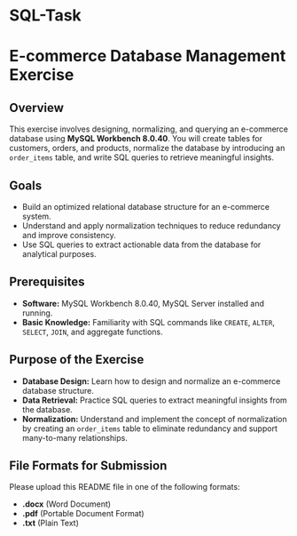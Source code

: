 # SQL-Task

<h1>E-commerce Database Management Exercise</h1>

  <h2>Overview</h2>
    <p>
        This exercise involves designing, normalizing, and querying an e-commerce database using <strong>MySQL Workbench 8.0.40</strong>. 
        You will create tables for customers, orders, and products, normalize the database by introducing an <code>order_items</code> table, 
        and write SQL queries to retrieve meaningful insights.
    </p>
 <h2>Goals</h2>
    <ul>
        <li>Build an optimized relational database structure for an e-commerce system.</li>
        <li>Understand and apply normalization techniques to reduce redundancy and improve consistency.</li>
        <li>Use SQL queries to extract actionable data from the database for analytical purposes.</li>
    </ul>
    <h2>Prerequisites</h2>
    <ul>
        <li><strong>Software:</strong> MySQL Workbench 8.0.40, MySQL Server installed and running.</li>
        <li><strong>Basic Knowledge:</strong> Familiarity with SQL commands like <code>CREATE</code>, <code>ALTER</code>, <code>SELECT</code>, <code>JOIN</code>, and aggregate functions.</li>
    </ul>

  <h2>Purpose of the Exercise</h2>
    <ul>
        <li><strong>Database Design:</strong> Learn how to design and normalize an e-commerce database structure.</li>
        <li><strong>Data Retrieval:</strong> Practice SQL queries to extract meaningful insights from the database.</li>
        <li><strong>Normalization:</strong> Understand and implement the concept of normalization by creating an <code>order_items</code> table to eliminate redundancy and support many-to-many relationships.</li>
    </ul>

<h2>File Formats for Submission</h2>
    <p>Please upload this README file in one of the following formats:</p>
    <ul>
        <li><strong>.docx</strong> (Word Document)</li>
        <li><strong>.pdf</strong> (Portable Document Format)</li>
        <li><strong>.txt</strong> (Plain Text)</li>
    </ul>


